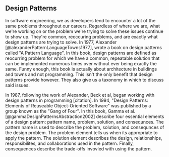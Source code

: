 ## Design Patterns

In software engineering, we as developers tend to encounter a lot of the same problems throughout our careers. Regardless of where we are, what we're working on or the problem we're trying to solve these issues continue to show up. They're common, reoccuring problems, and are exactly what design patterns are trying to solve. In 1977, Alexander [@alexanderPatternLanguageTowns1977], wrote a book on design patterns called "A Pattern Language". In this book, design patterns are defined as reocurring problem for which we have a common, repeatable solution that can be implemented numerous times over without ever being exactly the same. Funny enough, this book is actually about architecture in buildings and towns and not programming. This isn't the only benefit that design patterns provide however. They also give us a taxonomy in which to discuss said issues.

In 1987, following the work of Alexander, Beck et al, began working with design patterns in programming [citation]. In 1994, "Design Patterns: Elements of Reuseable Object-Oriented Software" was published by a group known as the "Gang of Four". In this book, Gamma et al. [@gammaDesignPatternsAbstraction2002] describe four essential elements of a design pattern: pattern name, problem, solution, and consequnces. The pattern name is used to describe the problem, solution, and consequnces of the design problem. The problem element tells us when its appropriate to apply the pattern. The solution element describes the design, relationships, responsibilites, and collaborations used in the pattern. Finally, consequences describe the trade-offs invovled with using the pattern.

